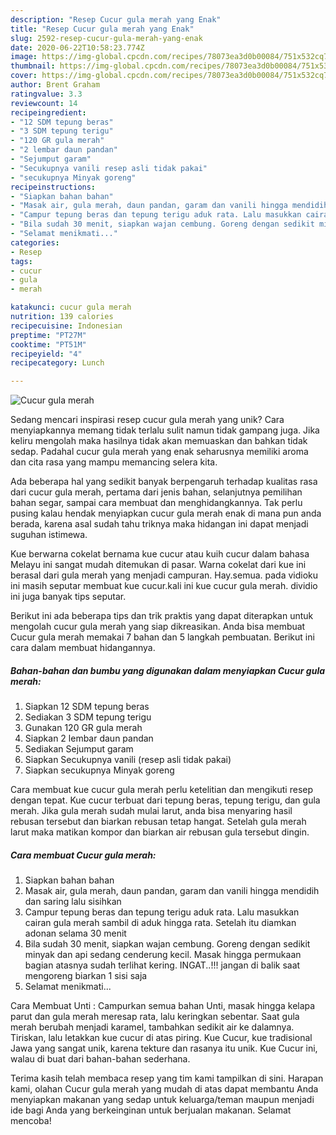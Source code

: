 ```yaml
---
description: "Resep Cucur gula merah yang Enak"
title: "Resep Cucur gula merah yang Enak"
slug: 2592-resep-cucur-gula-merah-yang-enak
date: 2020-06-22T10:58:23.774Z
image: https://img-global.cpcdn.com/recipes/78073ea3d0b00084/751x532cq70/cucur-gula-merah-foto-resep-utama.jpg
thumbnail: https://img-global.cpcdn.com/recipes/78073ea3d0b00084/751x532cq70/cucur-gula-merah-foto-resep-utama.jpg
cover: https://img-global.cpcdn.com/recipes/78073ea3d0b00084/751x532cq70/cucur-gula-merah-foto-resep-utama.jpg
author: Brent Graham
ratingvalue: 3.3
reviewcount: 14
recipeingredient:
- "12 SDM tepung beras"
- "3 SDM tepung terigu"
- "120 GR gula merah"
- "2 lembar daun pandan"
- "Sejumput garam"
- "Secukupnya vanili resep asli tidak pakai"
- "secukupnya Minyak goreng"
recipeinstructions:
- "Siapkan bahan bahan"
- "Masak air, gula merah, daun pandan, garam dan vanili hingga mendidih dan saring lalu sisihkan"
- "Campur tepung beras dan tepung terigu aduk rata. Lalu masukkan cairan gula merah sambil di aduk hingga rata. Setelah itu diamkan adonan selama 30 menit"
- "Bila sudah 30 menit, siapkan wajan cembung. Goreng dengan sedikit minyak dan api sedang cenderung kecil. Masak hingga permukaan bagian atasnya sudah terlihat kering. INGAT..!!! jangan di balik saat mengoreng biarkan 1 sisi saja"
- "Selamat menikmati..."
categories:
- Resep
tags:
- cucur
- gula
- merah

katakunci: cucur gula merah 
nutrition: 139 calories
recipecuisine: Indonesian
preptime: "PT27M"
cooktime: "PT51M"
recipeyield: "4"
recipecategory: Lunch

---
```



![Cucur gula merah](https://img-global.cpcdn.com/recipes/78073ea3d0b00084/751x532cq70/cucur-gula-merah-foto-resep-utama.jpg)

Sedang mencari inspirasi resep cucur gula merah yang unik? Cara menyiapkannya memang tidak terlalu sulit namun tidak gampang juga. Jika keliru mengolah maka hasilnya tidak akan memuaskan dan bahkan tidak sedap. Padahal cucur gula merah yang enak seharusnya memiliki aroma dan cita rasa yang mampu memancing selera kita.

Ada beberapa hal yang sedikit banyak berpengaruh terhadap kualitas rasa dari cucur gula merah, pertama dari jenis bahan, selanjutnya pemilihan bahan segar, sampai cara membuat dan menghidangkannya. Tak perlu pusing kalau hendak menyiapkan cucur gula merah enak di mana pun anda berada, karena asal sudah tahu triknya maka hidangan ini dapat menjadi suguhan istimewa.

Kue berwarna cokelat bernama kue cucur atau kuih cucur dalam bahasa Melayu ini sangat mudah ditemukan di pasar. Warna cokelat dari kue ini berasal dari gula merah yang menjadi campuran. Hay.semua. pada vidioku ini masih seputar membuat kue cucur.kali ini kue cucur gula merah. dividio ini juga banyak tips seputar.


Berikut ini ada beberapa tips dan trik praktis yang dapat diterapkan untuk mengolah cucur gula merah yang siap dikreasikan. Anda bisa membuat Cucur gula merah memakai 7 bahan dan 5 langkah pembuatan. Berikut ini cara dalam membuat hidangannya.

<!--inarticleads1-->

##### Bahan-bahan dan bumbu yang digunakan dalam menyiapkan Cucur gula merah:

1. Siapkan 12 SDM tepung beras
1. Sediakan 3 SDM tepung terigu
1. Gunakan 120 GR gula merah
1. Siapkan 2 lembar daun pandan
1. Sediakan Sejumput garam
1. Siapkan Secukupnya vanili (resep asli tidak pakai)
1. Siapkan secukupnya Minyak goreng


Cara membuat kue cucur gula merah perlu ketelitian dan mengikuti resep dengan tepat. Kue cucur terbuat dari tepung beras, tepung terigu, dan gula merah. Jika gula merah sudah mulai larut, anda bisa menyaring hasil rebusan tersebut dan biarkan rebusan tetap hangat. Setelah gula merah larut maka matikan kompor dan biarkan air rebusan gula tersebut dingin. 

<!--inarticleads2-->

##### Cara membuat Cucur gula merah:

1. Siapkan bahan bahan
1. Masak air, gula merah, daun pandan, garam dan vanili hingga mendidih dan saring lalu sisihkan
1. Campur tepung beras dan tepung terigu aduk rata. Lalu masukkan cairan gula merah sambil di aduk hingga rata. Setelah itu diamkan adonan selama 30 menit
1. Bila sudah 30 menit, siapkan wajan cembung. Goreng dengan sedikit minyak dan api sedang cenderung kecil. Masak hingga permukaan bagian atasnya sudah terlihat kering. INGAT..!!! jangan di balik saat mengoreng biarkan 1 sisi saja
1. Selamat menikmati...


Cara Membuat Unti : Campurkan semua bahan Unti, masak hingga kelapa parut dan gula merah meresap rata, lalu keringkan sebentar. Saat gula merah berubah menjadi karamel, tambahkan sedikit air ke dalamnya. Tiriskan, lalu letakkan kue cucur di atas piring. Kue Cucur, kue tradisional Jawa yang sangat unik, karena tekture dan rasanya itu unik. Kue Cucur ini, walau di buat dari bahan-bahan sederhana. 

Terima kasih telah membaca resep yang tim kami tampilkan di sini. Harapan kami, olahan Cucur gula merah yang mudah di atas dapat membantu Anda menyiapkan makanan yang sedap untuk keluarga/teman maupun menjadi ide bagi Anda yang berkeinginan untuk berjualan makanan. Selamat mencoba!
